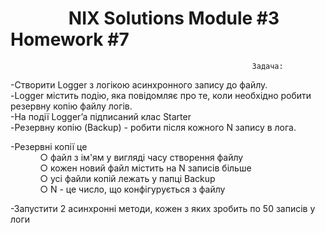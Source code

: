 # &nbsp;&nbsp;&nbsp;&nbsp;&nbsp;&nbsp;&nbsp;&nbsp;&nbsp;&nbsp;&nbsp;&nbsp;&nbsp;&nbsp;NIX Solutions Module #3 Homework #7

                                                          Задача:

-Створити Logger з логікою асинхронного запису до файлу.\
-Logger містить подію, яка повідомляє про те, коли необхідно робити резервну копію файлу логів.\
-На події Logger’a підписаний клас Starter\
-Резервну копію (Backup) - робити після кожного N запису в лога.

-Резервні копії це\
&nbsp;&nbsp;&nbsp;&nbsp;&nbsp;&nbsp;&nbsp;&nbsp;&nbsp;&nbsp;&nbsp;&nbsp;○ файл з ім'ям у вигляді часу створення файлу\
&nbsp;&nbsp;&nbsp;&nbsp;&nbsp;&nbsp;&nbsp;&nbsp;&nbsp;&nbsp;&nbsp;&nbsp;○ кожен новий файл містить на N записів більше\
&nbsp;&nbsp;&nbsp;&nbsp;&nbsp;&nbsp;&nbsp;&nbsp;&nbsp;&nbsp;&nbsp;&nbsp;○ усі файли копій лежать у папці Backup\
&nbsp;&nbsp;&nbsp;&nbsp;&nbsp;&nbsp;&nbsp;&nbsp;&nbsp;&nbsp;&nbsp;&nbsp;○ N - це число, що конфігурується з файлу

-Запустити 2 асинхронні методи, кожен з яких зробить по 50 записів у логи
